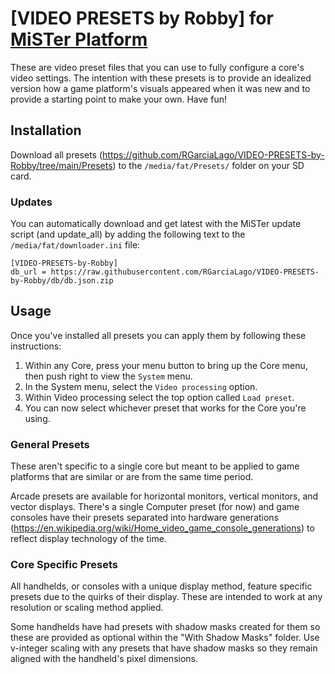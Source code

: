 # [VIDEO PRESETS by Robby] for [MiSTer Platform](https://github.com/MiSTer-devel/Main_MiSTer/wiki)
These are video preset files that you can use to fully configure a core's video settings. The intention with these presets is to provide an idealized version how a game platform's visuals appeared when it was new and to provide a starting point to make your own. Have fun!


## Installation
Download all presets (https://github.com/RGarciaLago/VIDEO-PRESETS-by-Robby/tree/main/Presets) to the `/media/fat/Presets/` folder on your SD card.

### Updates
You can automatically download and get latest with the MiSTer update script (and update_all) by adding the following text to the `/media/fat/downloader.ini` file:
```
[VIDEO-PRESETS-by-Robby]
db_url = https://raw.githubusercontent.com/RGarciaLago/VIDEO-PRESETS-by-Robby/db/db.json.zip
```

## Usage
Once you've installed all presets you can apply them by following these instructions:
1. Within any Core, press your menu button to bring up the Core menu, then push right to view the `System` menu.
2. In the System menu, select the `Video processing` option.
3. Within Video processing select the top option called `Load preset`.
4. You can now select whichever preset that works for the Core you're using.


### General Presets
These aren't specific to a single core but meant to be applied to game platforms that are similar or are from the same time period.

Arcade presets are available for horizontal monitors, vertical monitors, and vector displays. There's a single Computer preset (for now) and game consoles have their presets separated into hardware generations (https://en.wikipedia.org/wiki/Home_video_game_console_generations) to reflect display technology of the time.

### Core Specific Presets
All handhelds, or consoles with a unique display method, feature specific presets due to the quirks of their display. These are intended to work at any resolution or scaling method applied.

Some handhelds have had presets with shadow masks created for them so these are provided as optional within the "With Shadow Masks" folder. Use v-integer scaling with any presets that have shadow masks so they remain aligned with the handheld's pixel dimensions.
